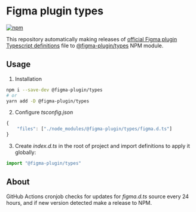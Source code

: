 # Figma plugin types
[![npm](https://img.shields.io/npm/v/@figma-plugin/types?logo=npm&cacheSeconds=1800)](https://www.npmjs.com/package/@figma-plugin/types)

This repository automatically making releases of [official Figma plugin Typescript definitions](https://www.figma.com/plugin-docs/api/typings/) file to [@figma-plugin/types](https://www.npmjs.com/package/@figma-plugin/types) NPM module.

## Usage

1. Installation
```sh
npm i --save-dev @figma-plugin/types
# or
yarn add -D @figma-plugin/types
```
2. Configure _tsconfig.json_
```js
{
	"files": ["./node_modules/@figma-plugin/types/figma.d.ts"]
}
```
3. Create _index.d.ts_ in the root of project and import definitions to apply it globally:
```ts
import "@figma-plugin/types"
```

## About

GitHub Actions cronjob checks for updates for _figma.d.ts_ source every 24 hours, and if new version detected make a release to NPM.
